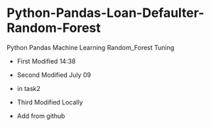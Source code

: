 # Python-Pandas-Loan-Defaulter-Random-Forest
Python Pandas Machine Learning Random_Forest Tuning   
* First Modified 14:38 
* Second Modified July 09
* in task2



* Third Modified Locally

* Add from github

